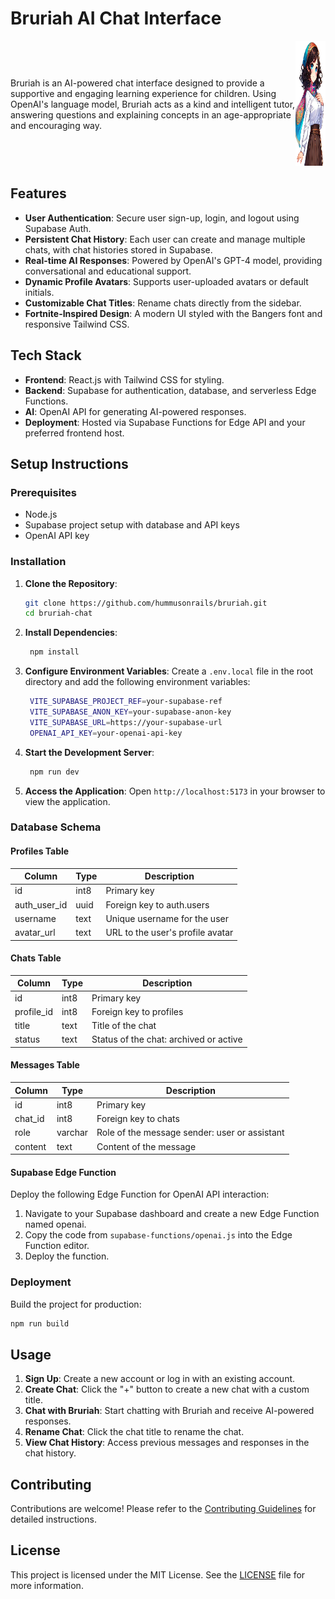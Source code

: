 # Bruriah AI Chat Interface

<div style="display: flex; align-items: center; justify-content: space-between;">
<div>

Bruriah is an AI-powered chat interface designed to provide a supportive and engaging learning experience for children. Using OpenAI's language model, Bruriah acts as a kind and intelligent tutor, answering questions and explaining concepts in an age-appropriate and encouraging way.

</div>
<div>
    <img src="public/bruriah_avatar.png" alt="Bruriah Avatar" width="200" height="200">
</div>
</div>

## Features

- **User Authentication**: Secure user sign-up, login, and logout using Supabase Auth.
- **Persistent Chat History**: Each user can create and manage multiple chats, with chat histories stored in Supabase.
- **Real-time AI Responses**: Powered by OpenAI's GPT-4 model, providing conversational and educational support.
- **Dynamic Profile Avatars**: Supports user-uploaded avatars or default initials.
- **Customizable Chat Titles**: Rename chats directly from the sidebar.
- **Fortnite-Inspired Design**: A modern UI styled with the Bangers font and responsive Tailwind CSS.

## Tech Stack

- **Frontend**: React.js with Tailwind CSS for styling.
- **Backend**: Supabase for authentication, database, and serverless Edge Functions.
- **AI**: OpenAI API for generating AI-powered responses.
- **Deployment**: Hosted via Supabase Functions for Edge API and your preferred frontend host.

## Setup Instructions

### Prerequisites
- Node.js
- Supabase project setup with database and API keys
- OpenAI API key

### Installation

1. **Clone the Repository**:
   ```bash
   git clone https://github.com/hummusonrails/bruriah.git
   cd bruriah-chat
   ```

2. **Install Dependencies**:
   ```bash
    npm install
    ```

3. **Configure Environment Variables**:
   Create a `.env.local` file in the root directory and add the following environment variables:
   ```bash
    VITE_SUPABASE_PROJECT_REF=your-supabase-ref
    VITE_SUPABASE_ANON_KEY=your-supabase-anon-key
    VITE_SUPABASE_URL=https://your-supabase-url
    OPENAI_API_KEY=your-openai-api-key
   ```

4. **Start the Development Server**:
   ```bash
    npm run dev
    ```

5. **Access the Application**:
   Open `http://localhost:5173` in your browser to view the application.

### Database Schema

#### Profiles Table

| Column | Type | Description |
| --- | --- | --- |
| id | int8 | Primary key |
| auth_user_id | uuid | Foreign key to auth.users |
| username | text | Unique username for the user |
| avatar_url | text | URL to the user's profile avatar |

#### Chats Table

| Column | Type | Description |
| --- | --- | --- |
| id | int8 | Primary key |
| profile_id | int8 | Foreign key to profiles |
| title | text | Title of the chat |
| status | text | Status of the chat: archived or active |

#### Messages Table

| Column | Type | Description |
| --- | --- | --- |
| id | int8 | Primary key |
| chat_id | int8 | Foreign key to chats |
| role | varchar | Role of the message sender: user or assistant |
| content | text | Content of the message |

#### Supabase Edge Function

Deploy the following Edge Function for OpenAI API interaction:

1. Navigate to your Supabase dashboard and create a new Edge Function named openai.
2. Copy the code from `supabase-functions/openai.js` into the Edge Function editor.
3. Deploy the function.

### Deployment

Build the project for production:

```bash
npm run build
```

## Usage

1. **Sign Up**: Create a new account or log in with an existing account.
2. **Create Chat**: Click the "+" button to create a new chat with a custom title.
3. **Chat with Bruriah**: Start chatting with Bruriah and receive AI-powered responses.
4. **Rename Chat**: Click the chat title to rename the chat.
5. **View Chat History**: Access previous messages and responses in the chat history.

## Contributing

Contributions are welcome! Please refer to the [Contributing Guidelines](CONTRIBUTING.md) for detailed instructions.

## License

This project is licensed under the MIT License. See the [LICENSE](LICENSE) file for more information.


